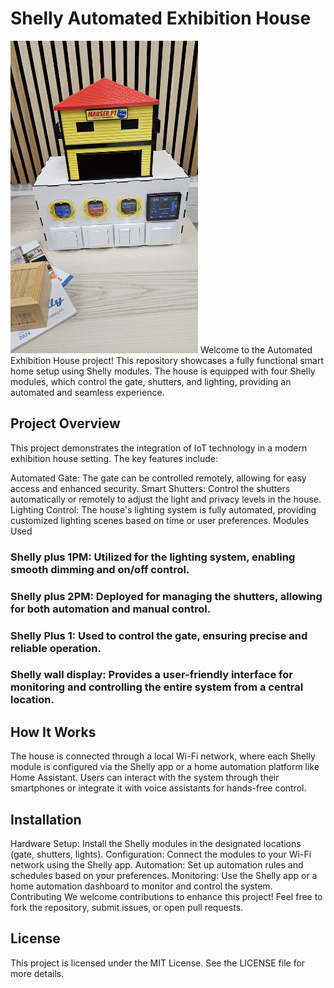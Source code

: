 

# Shelly Automated Exhibition House
<img src="./WhatsApp Image 2024-09-05 at 10.40.30.jpeg" alt="Descrição da Imagem" width="300" height="500">
Welcome to the Automated Exhibition House project! This repository showcases a fully functional smart home setup using Shelly modules. The house is equipped with four Shelly modules, which control the gate, shutters, and lighting, providing an automated and seamless experience.

## Project Overview
This project demonstrates the integration of IoT technology in a modern exhibition house setting. The key features include:

Automated Gate: The gate can be controlled remotely, allowing for easy access and enhanced security.
Smart Shutters: Control the shutters automatically or remotely to adjust the light and privacy levels in the house.
Lighting Control: The house's lighting system is fully automated, providing customized lighting scenes based on time or user preferences.
Modules Used
### Shelly plus 1PM: Utilized for the lighting system, enabling smooth dimming and on/off control.
### Shelly plus 2PM: Deployed for managing the shutters, allowing for both automation and manual control.
### Shelly Plus 1: Used to control the gate, ensuring precise and reliable operation. 
### Shelly wall display: Provides a user-friendly interface for monitoring and controlling the entire system from a central location.


## How It Works
The house is connected through a local Wi-Fi network, where each Shelly module is configured via the Shelly app or a home automation platform like Home Assistant. Users can interact with the system through their smartphones or integrate it with voice assistants for hands-free control.

## Installation
Hardware Setup: Install the Shelly modules in the designated locations (gate, shutters, lights).
Configuration: Connect the modules to your Wi-Fi network using the Shelly app.
Automation: Set up automation rules and schedules based on your preferences.
Monitoring: Use the Shelly app or a home automation dashboard to monitor and control the system.
Contributing
We welcome contributions to enhance this project! Feel free to fork the repository, submit issues, or open pull requests.

## License
This project is licensed under the MIT License. See the LICENSE file for more details.

